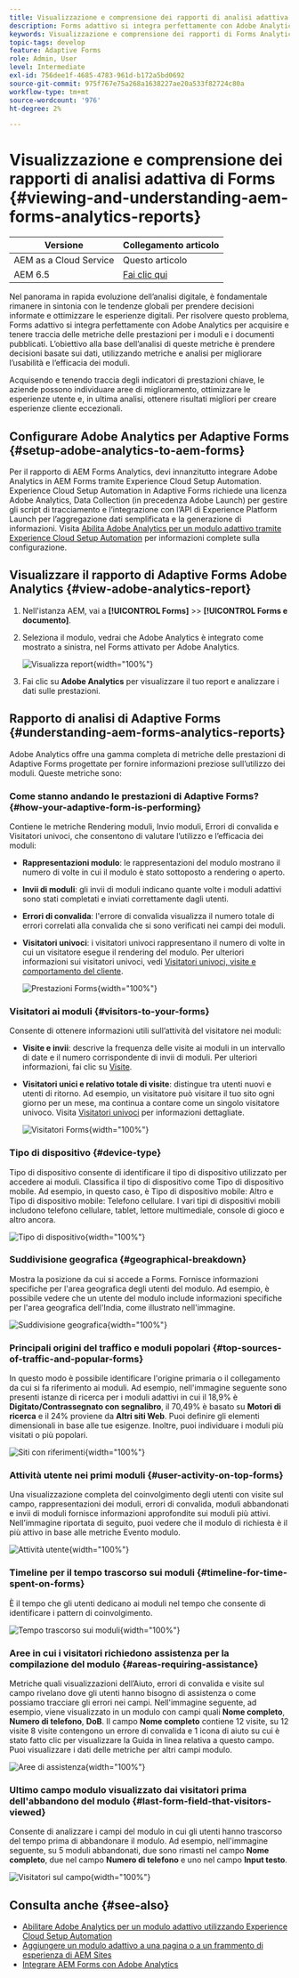 ```yaml
---
title: Visualizzazione e comprensione dei rapporti di analisi adattiva di Forms
description: Forms adattivo si integra perfettamente con Adobe Analytics per acquisire e tenere traccia delle metriche delle prestazioni per i moduli e i documenti pubblicati.
keywords: Visualizzazione e comprensione dei rapporti di Forms Analytics adattivo, rapporto di Adobe Analytics e rapporto di Forms Analytics
topic-tags: develop
feature: Adaptive Forms
role: Admin, User
level: Intermediate
exl-id: 756dee1f-4685-4783-961d-b172a5bd0692
source-git-commit: 975f767e75a268a1638227ae20a533f82724c80a
workflow-type: tm+mt
source-wordcount: '976'
ht-degree: 2%

---
```


# Visualizzazione e comprensione dei rapporti di analisi adattiva di Forms {#viewing-and-understanding-aem-forms-analytics-reports}

| Versione | Collegamento articolo |
| -------- | ---------------------------- |
| AEM as a Cloud Service | Questo articolo |
| AEM 6.5 | [Fai clic qui](https://experienceleague.adobe.com/docs/experience-manager-65/forms/integrate-aem-forms-with-experience-cloud-solutions/view-understand-aem-forms-analytics-reports.html) |

Nel panorama in rapida evoluzione dell’analisi digitale, è fondamentale rimanere in sintonia con le tendenze globali per prendere decisioni informate e ottimizzare le esperienze digitali. Per risolvere questo problema, Forms adattivo si integra perfettamente con Adobe Analytics per acquisire e tenere traccia delle metriche delle prestazioni per i moduli e i documenti pubblicati. L’obiettivo alla base dell’analisi di queste metriche è prendere decisioni basate sui dati, utilizzando metriche e analisi per migliorare l’usabilità e l’efficacia dei moduli.

Acquisendo e tenendo traccia degli indicatori di prestazioni chiave, le aziende possono individuare aree di miglioramento, ottimizzare le esperienze utente e, in ultima analisi, ottenere risultati migliori per creare esperienze cliente eccezionali.

## Configurare Adobe Analytics per Adaptive Forms {#setup-adobe-analytics-to-aem-forms}

Per il rapporto di AEM Forms Analytics, devi innanzitutto integrare Adobe Analytics in AEM Forms tramite Experience Cloud Setup Automation. Experience Cloud Setup Automation in Adaptive Forms richiede una licenza Adobe Analytics, Data Collection (in precedenza Adobe Launch) per gestire gli script di tracciamento e l’integrazione con l’API di Experience Platform Launch per l’aggregazione dati semplificata e la generazione di informazioni. Visita [Abilita Adobe Analytics per un modulo adattivo tramite Experience Cloud Setup Automation](/help/forms/enable-adobe-analytics-adaptive-form-using-experience-cloud-setup-automation.md) per informazioni complete sulla configurazione.

## Visualizzare il rapporto di Adaptive Forms Adobe Analytics {#view-adobe-analytics-report}

1. Nell&#39;istanza AEM, vai a **[!UICONTROL Forms]** >> **[!UICONTROL Forms e documento]**.
1. Seleziona il modulo, vedrai che Adobe Analytics è integrato come mostrato a sinistra, nel Forms attivato per Adobe Analytics.

   ![Visualizza report](assets/activ-aa.png){width="100%"}

1. Fai clic su **Adobe Analytics** per visualizzare il tuo report e analizzare i dati sulle prestazioni.

## Rapporto di analisi di Adaptive Forms {#understanding-aem-forms-analytics-reports}

Adobe Analytics offre una gamma completa di metriche delle prestazioni di Adaptive Forms progettate per fornire informazioni preziose sull’utilizzo dei moduli. Queste metriche sono:

### **Come stanno andando le prestazioni di Adaptive Forms?** {#how-your-adaptive-form-is-performing}

Contiene le metriche Rendering moduli, Invio moduli, Errori di convalida e Visitatori univoci, che consentono di valutare l’utilizzo e l’efficacia dei moduli:

* **Rappresentazioni modulo**: le rappresentazioni del modulo mostrano il numero di volte in cui il modulo è stato sottoposto a rendering o aperto.

* **Invii di moduli**: gli invii di moduli indicano quante volte i moduli adattivi sono stati completati e inviati correttamente dagli utenti.

* **Errori di convalida**: l&#39;errore di convalida visualizza il numero totale di errori correlati alla convalida che si sono verificati nei campi dei moduli.

* **Visitatori univoci**: i visitatori univoci rappresentano il numero di volte in cui un visitatore esegue il rendering del modulo. Per ulteriori informazioni sui visitatori univoci, vedi [Visitatori univoci, visite e comportamento del cliente](https://experienceleague.adobe.com/docs/analytics/components/metrics/visits.html).

  ![Prestazioni Forms](assets/forms-performance.png){width="100%"}

### **Visitatori ai moduli** {#visitors-to-your-forms}

Consente di ottenere informazioni utili sull’attività del visitatore nei moduli:

* **Visite e invii**: descrive la frequenza delle visite ai moduli in un intervallo di date e il numero corrispondente di invii di moduli. Per ulteriori informazioni, fai clic su [Visite](https://experienceleague.adobe.com/docs/analytics/components/metrics/visits.html).
* **Visitatori unici e relativo totale di visite**: distingue tra utenti nuovi e utenti di ritorno. Ad esempio, un visitatore può visitare il tuo sito ogni giorno per un mese, ma continua a contare come un singolo visitatore univoco. Visita [Visitatori univoci](https://experienceleague.adobe.com/docs/analytics/components/metrics/unique-visitors.html) per informazioni dettagliate.

  ![Visitatori Forms](assets/forms-visitors.png){width="100%"}

### **Tipo di dispositivo** {#device-type}

Tipo di dispositivo consente di identificare il tipo di dispositivo utilizzato per accedere ai moduli. Classifica il tipo di dispositivo come Tipo di dispositivo mobile. Ad esempio, in questo caso, è Tipo di dispositivo mobile: Altro e Tipo di dispositivo mobile: Telefono cellulare. I vari tipi di dispositivi mobili includono telefono cellulare, tablet, lettore multimediale, console di gioco e altro ancora.

![Tipo di dispositivo](assets/device-type.png){width="100%"}

### **Suddivisione geografica** {#geographical-breakdown}

Mostra la posizione da cui si accede a Forms. Fornisce informazioni specifiche per l&#39;area geografica degli utenti del modulo. Ad esempio, è possibile vedere che un utente del modulo include informazioni specifiche per l&#39;area geografica dell&#39;India, come illustrato nell&#39;immagine.

![Suddivisione geografica](assets/geographical-breakdown.png){width="100%"}

### **Principali origini del traffico e moduli popolari** {#top-sources-of-traffic-and-popular-forms}

In questo modo è possibile identificare l&#39;origine primaria o il collegamento da cui si fa riferimento ai moduli. Ad esempio, nell&#39;immagine seguente sono presenti istanze di ricerca per i moduli adattivi in cui il 18,9% è **Digitato/Contrassegnato con segnalibro**, il 70,49% è basato su **Motori di ricerca** e il 24% proviene da **Altri siti Web**. Puoi definire gli elementi dimensionali in base alle tue esigenze. Inoltre, puoi individuare i moduli più visitati o più popolari.

![Siti con riferimenti](assets/referred-sites.png){width="100%"}

### **Attività utente nei primi moduli** {#user-activity-on-top-forms}

Una visualizzazione completa del coinvolgimento degli utenti con visite sul campo, rappresentazioni dei moduli, errori di convalida, moduli abbandonati e invii di moduli fornisce informazioni approfondite sui moduli più attivi. Nell’immagine riportata di seguito, puoi vedere che il modulo di richiesta è il più attivo in base alle metriche Evento modulo.

![Attività utente](assets/user-activity.png){width="100%"}

### **Timeline per il tempo trascorso sui moduli** {#timeline-for-time-spent-on-forms}

È il tempo che gli utenti dedicano ai moduli nel tempo che consente di identificare i pattern di coinvolgimento.

![Tempo trascorso sui moduli](assets/time-spent-on-forms.png){width="100%"}

### **Aree in cui i visitatori richiedono assistenza per la compilazione del modulo** {#areas-requiring-assistance}

Metriche quali visualizzazioni dell’Aiuto, errori di convalida e visite sul campo rivelano dove gli utenti hanno bisogno di assistenza o come possiamo tracciare gli errori nei campi. Nell&#39;immagine seguente, ad esempio, viene visualizzato in un modulo con campi quali **Nome completo**, **Numero di telefono**, **DoB**. Il campo **Nome completo** contiene 12 visite, su 12 visite 8 visite contengono un errore di convalida e 1 icona di aiuto su cui è stato fatto clic per visualizzare la Guida in linea relativa a questo campo. Puoi visualizzare i dati delle metriche per altri campi modulo.

![Aree di assistenza](assets/assisting-areas.png){width="100%"}

### **Ultimo campo modulo visualizzato dai visitatori prima dell&#39;abbandono del modulo** {#last-form-field-that-visitors-viewed}

Consente di analizzare i campi del modulo in cui gli utenti hanno trascorso del tempo prima di abbandonare il modulo. Ad esempio, nell&#39;immagine seguente, su 5 moduli abbandonati, due sono rimasti nel campo **Nome completo**, due nel campo **Numero di telefono** e uno nel campo **Input testo**.

![Visitatori sul campo](assets/field-visitors.png){width="100%"}

## Consulta anche {#see-also}

* [Abilitare Adobe Analytics per un modulo adattivo utilizzando Experience Cloud Setup Automation](/help/forms/enable-adobe-analytics-adaptive-form-using-experience-cloud-setup-automation.md)
* [Aggiungere un modulo adattivo a una pagina o a un frammento di esperienza di AEM Sites](/help/forms/create-or-add-an-adaptive-form-to-aem-sites-page.md)
* [Integrare AEM Forms con Adobe Analytics](/help/forms/integrate-aem-forms-with-adobe-analytics.md)
